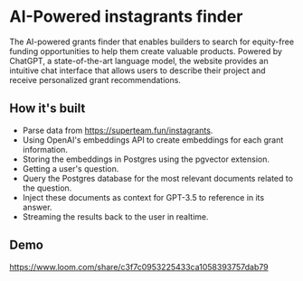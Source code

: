 # AI-Powered instagrants finder

The AI-powered grants finder that enables builders to search for equity-free funding opportunities to help them create valuable products. Powered by ChatGPT, a state-of-the-art language model, the website provides an intuitive chat interface that allows users to describe their project and receive personalized grant recommendations.

## How it's built
- Parse data from https://superteam.fun/instagrants.
- Using OpenAI's embeddings API to create embeddings for each grant information.
- Storing the embeddings in Postgres using the pgvector extension.
- Getting a user's question.
- Query the Postgres database for the most relevant documents related to the question.
- Inject these documents as context for GPT-3.5 to reference in its answer.
- Streaming the results back to the user in realtime.

## Demo
https://www.loom.com/share/c3f7c0953225433ca1058393757dab79
